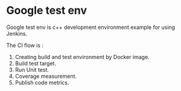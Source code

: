 # Google test env

Google test env is c++ development environment example for using Jenkins.

The CI flow is :

1. Creating build and test environment by Docker image.
2. Build test target.
3. Run Unit test.
4. Coverage measurement.
5. Publish code metrics.

